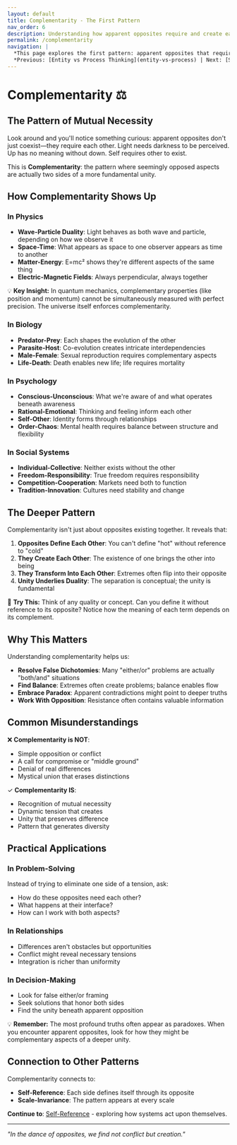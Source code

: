 ```yaml
---
layout: default
title: Complementarity - The First Pattern
nav_order: 6
description: Understanding how apparent opposites require and create each other
permalink: /complementarity
navigation: |
  *This page explores the first pattern: apparent opposites that require each other. Best suited for deep understanding.*  
  *Previous: [Entity vs Process Thinking](entity-vs-process) | Next: [Self-Reference](self-reference)*
---
```


# Complementarity ⚖️

## The Pattern of Mutual Necessity

Look around and you'll notice something curious: apparent opposites don't just coexist—they require each other. Light needs darkness to be perceived. Up has no meaning without down. Self requires other to exist.

This is **Complementarity**: the pattern where seemingly opposed aspects are actually two sides of a more fundamental unity.

## How Complementarity Shows Up

### In Physics
- **Wave-Particle Duality**: Light behaves as both wave and particle, depending on how we observe it
- **Space-Time**: What appears as space to one observer appears as time to another
- **Matter-Energy**: E=mc² shows they're different aspects of the same thing
- **Electric-Magnetic Fields**: Always perpendicular, always together

<div class="key-insight">
💡 <strong>Key Insight:</strong> In quantum mechanics, complementary properties (like position and momentum) cannot be simultaneously measured with perfect precision. The universe itself enforces complementarity.
</div>

### In Biology
- **Predator-Prey**: Each shapes the evolution of the other
- **Parasite-Host**: Co-evolution creates intricate interdependencies
- **Male-Female**: Sexual reproduction requires complementary aspects
- **Life-Death**: Death enables new life; life requires mortality

### In Psychology
- **Conscious-Unconscious**: What we're aware of and what operates beneath awareness
- **Rational-Emotional**: Thinking and feeling inform each other
- **Self-Other**: Identity forms through relationships
- **Order-Chaos**: Mental health requires balance between structure and flexibility

### In Social Systems
- **Individual-Collective**: Neither exists without the other
- **Freedom-Responsibility**: True freedom requires responsibility
- **Competition-Cooperation**: Markets need both to function
- **Tradition-Innovation**: Cultures need stability and change

## The Deeper Pattern

Complementarity isn't just about opposites existing together. It reveals that:

1. **Opposites Define Each Other**: You can't define "hot" without reference to "cold"
2. **They Create Each Other**: The existence of one brings the other into being
3. **They Transform Into Each Other**: Extremes often flip into their opposite
4. **Unity Underlies Duality**: The separation is conceptual; the unity is fundamental

<div class="try-this">
🧪 <strong>Try This:</strong> Think of any quality or concept. Can you define it without reference to its opposite? Notice how the meaning of each term depends on its complement.
</div>

## Why This Matters

Understanding complementarity helps us:

- **Resolve False Dichotomies**: Many "either/or" problems are actually "both/and" situations
- **Find Balance**: Extremes often create problems; balance enables flow
- **Embrace Paradox**: Apparent contradictions might point to deeper truths
- **Work With Opposition**: Resistance often contains valuable information

## Common Misunderstandings

❌ **Complementarity is NOT**:
- Simple opposition or conflict
- A call for compromise or "middle ground"
- Denial of real differences
- Mystical union that erases distinctions

✓ **Complementarity IS**:
- Recognition of mutual necessity
- Dynamic tension that creates
- Unity that preserves difference
- Pattern that generates diversity

## Practical Applications

### In Problem-Solving
Instead of trying to eliminate one side of a tension, ask:
- How do these opposites need each other?
- What happens at their interface?
- How can I work with both aspects?

### In Relationships
- Differences aren't obstacles but opportunities
- Conflict might reveal necessary tensions
- Integration is richer than uniformity

### In Decision-Making
- Look for false either/or framing
- Seek solutions that honor both sides
- Find the unity beneath apparent opposition

<div class="key-insight">
💡 <strong>Remember:</strong> The most profound truths often appear as paradoxes. When you encounter apparent opposites, look for how they might be complementary aspects of a deeper unity.
</div>

## Connection to Other Patterns

Complementarity connects to:
- **Self-Reference**: Each side defines itself through its opposite
- **Scale-Invariance**: The pattern appears at every scale

**Continue to**: [Self-Reference](self-reference) - exploring how systems act upon themselves.

---

*"In the dance of opposites, we find not conflict but creation."*